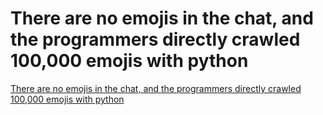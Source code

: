 # There are no emojis in the chat, and the programmers directly crawled 100,000 emojis with python
[There are no emojis in the chat, and the programmers directly crawled 100,000 emojis with python](https://aiwithcloud.com/2022/09/15/there_are_no_emojis_in_the_chat_and_the_programmers_directly_crawled_100000_emojis_with_python/)